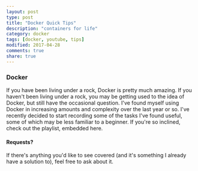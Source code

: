 ```yaml
---
layout: post
type: post
title: "Docker Quick Tips"
description: "containers for life"
category: docker
tags: [docker, youtube, tips]
modified: 2017-04-28
comments: true
share: true
---
```


### Docker

If you have been living under a rock, Docker is pretty much amazing. If you haven't been living under a rock, you may be getting used to the idea of Docker, but still have the occasional question. I've found myself using Docker in increasing amounts and complexity over the last year or so. I've recently decided to start recording some of the tasks I've found useful, some of which may be less familiar to a beginner. If you're so inclined, check out the playlist, embedded here.


<div class="center">
  <amp-iframe width="500"
    height="315"
    layout="responsive"
    sandbox="allow-scripts allow-same-origin allow-popups"
    allowfullscreen
    frameborder="0"
    src="https://www.youtube.com/embed/videoseries?list=PLk_BgI9qpsGjVwLPqBpVKqA3M4Sdv8wlw">
  </amp-iframe>
</div>

#### Requests?

If there's anything you'd like to see covered (and it's something I already have a solution to), feel free to ask about it.

<div class="center">
  <amp-iframe width="500"
    height="540"
    layout="responsive"
    sandbox="allow-scripts allow-same-origin allow-popups"
    allowfullscreen
    frameborder="0"
    src="https://docs.google.com/forms/d/e/1FAIpQLSfb3Pbhxs9KRcs8UpT4XJE4bTj0gJeZ1Ay9F57xt6KYtU_aJA/viewform?embedded=true">
  </amp-iframe>
</div>
